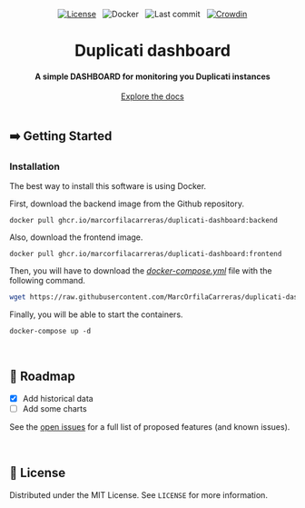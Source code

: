 <div align="center">

[![License](https://img.shields.io/github/license/MarcOrfilaCarreras/duplicati-dashboard?style=flat)](https://github.com/MarcOrfilaCarreras/duplicati-dashboard) &nbsp; ![Docker](https://img.shields.io/github/workflow/status/MarcOrfilaCarreras/duplicati-dashboard/docker?label=docker&style=flat) &nbsp; ![Last commit](https://img.shields.io/github/last-commit/MarcOrfilaCarreras/duplicati-dashboard?style=flat) &nbsp; [![Crowdin](https://badges.crowdin.net/duplicati-dashboard/localized.svg)](https://crowdin.com/project/duplicati-dashboard)

</div>

<div align="center">
    <h1>Duplicati dashboard</h1>
    <h4> A simple DASHBOARD for monitoring you Duplicati instances</h4>
    <a href="https://github.com/MarcOrfilaCarreras/duplicati-dashboard/wiki">Explore the docs</a>
</div>

<br>

## :arrow_right: Getting Started

### Installation

The best way to install this software is using Docker.

First, download the backend image from the Github repository.

```
docker pull ghcr.io/marcorfilacarreras/duplicati-dashboard:backend
```

Also, download the frontend image.

```
docker pull ghcr.io/marcorfilacarreras/duplicati-dashboard:frontend
```

Then, you will have to download the [*docker-compose.yml*](https://raw.githubusercontent.com/MarcOrfilaCarreras/duplicati-dashboard/master/docker/docker-compose.yml) file with the following command.

``` bash
wget https://raw.githubusercontent.com/MarcOrfilaCarreras/duplicati-dashboard/master/docker/docker-compose.yml
```

Finally, you will be able to start the containers.

```
docker-compose up -d
```

<br>

## :hammer: Roadmap

- [x] Add historical data
- [ ] Add some charts

See the [open issues](https://github.com/MarcOrfilaCarreras/duplicati-dashboard/issues) for a full list of proposed features (and known issues).

<br>

## :key: License

Distributed under the MIT License. See `LICENSE` for more information.
